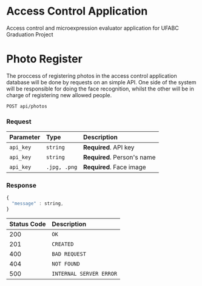 # Access Control Application
Access control and microexpression evaluator application for UFABC Graduation Project

# Photo Register
The proccess of registering photos in the access control application database will be done by requests on an simple API. One side of the system will be responsible for doing the face recognition, whilst the other will be in charge of registering new allowed people.

```http
POST api/photos
```

### Request
| Parameter | Type | Description |
| :--- | :--- | :--- |
| `api_key` | `string` | **Required**. API key |
| `api_key` | `string` | **Required**. Person's name |
| `api_key` | `.jpg, .png` | **Required**. Face image |

### Response
```javascript
{
  "message" : string,
}
```

| Status Code | Description |
| :--- | :--- |
| 200 | `OK` |
| 201 | `CREATED` |
| 400 | `BAD REQUEST` |
| 404 | `NOT FOUND` |
| 500 | `INTERNAL SERVER ERROR` |









